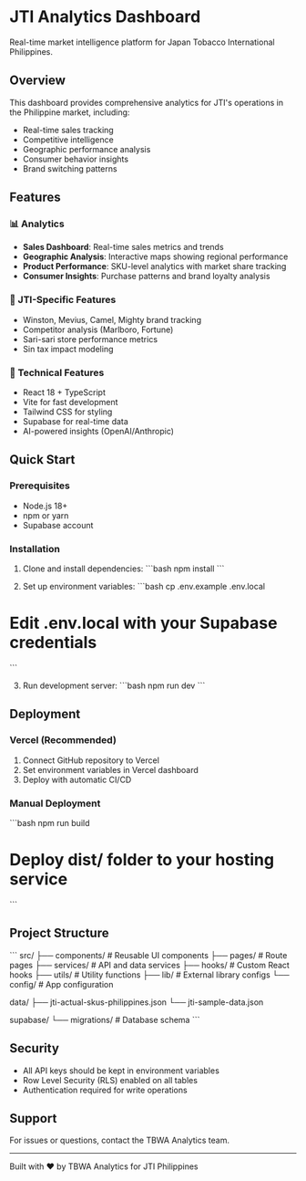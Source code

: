# JTI Analytics Dashboard

Real-time market intelligence platform for Japan Tobacco International Philippines.

## Overview

This dashboard provides comprehensive analytics for JTI's operations in the Philippine market, including:
- Real-time sales tracking
- Competitive intelligence
- Geographic performance analysis
- Consumer behavior insights
- Brand switching patterns

## Features

### 📊 Analytics
- **Sales Dashboard**: Real-time sales metrics and trends
- **Geographic Analysis**: Interactive maps showing regional performance
- **Product Performance**: SKU-level analytics with market share tracking
- **Consumer Insights**: Purchase patterns and brand loyalty analysis

### 🎯 JTI-Specific Features
- Winston, Mevius, Camel, Mighty brand tracking
- Competitor analysis (Marlboro, Fortune)
- Sari-sari store performance metrics
- Sin tax impact modeling

### 🔧 Technical Features
- React 18 + TypeScript
- Vite for fast development
- Tailwind CSS for styling
- Supabase for real-time data
- AI-powered insights (OpenAI/Anthropic)

## Quick Start

### Prerequisites
- Node.js 18+
- npm or yarn
- Supabase account

### Installation

1. Clone and install dependencies:
\`\`\`bash
npm install
\`\`\`

2. Set up environment variables:
\`\`\`bash
cp .env.example .env.local
# Edit .env.local with your Supabase credentials
\`\`\`

3. Run development server:
\`\`\`bash
npm run dev
\`\`\`

## Deployment

### Vercel (Recommended)
1. Connect GitHub repository to Vercel
2. Set environment variables in Vercel dashboard
3. Deploy with automatic CI/CD

### Manual Deployment
\`\`\`bash
npm run build
# Deploy dist/ folder to your hosting service
\`\`\`

## Project Structure

\`\`\`
src/
├── components/     # Reusable UI components
├── pages/         # Route pages
├── services/      # API and data services
├── hooks/         # Custom React hooks
├── utils/         # Utility functions
├── lib/           # External library configs
└── config/        # App configuration

data/
├── jti-actual-skus-philippines.json
└── jti-sample-data.json

supabase/
└── migrations/    # Database schema
\`\`\`

## Security

- All API keys should be kept in environment variables
- Row Level Security (RLS) enabled on all tables
- Authentication required for write operations

## Support

For issues or questions, contact the TBWA Analytics team.

---

Built with ❤️ by TBWA Analytics for JTI Philippines

